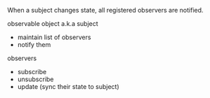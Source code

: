 When a subject changes state, all registered observers are notified.

observable object a.k.a subject
* maintain list of observers
* notify them

observers
* subscribe
* unsubscribe
* update (sync their state to subject)